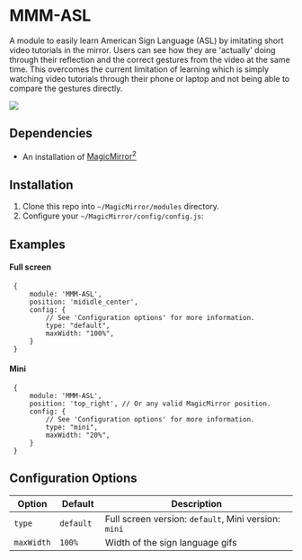 # MMM-ASL

A module to easily learn American Sign Language (ASL) by imitating short video tutorials in the mirror. Users can see how they are 'actually' doing through their reflection and the correct gestures from the video at the same time. This overcomes the current limitation of learning which is simply watching video tutorials through their phone or laptop and not being able to compare the gestures directly.

![](https://i.im.ge/2022/08/20/OIP2lx.mmm-asl-example.gif)

## Dependencies
  * An installation of [MagicMirror<sup>2</sup>](https://github.com/MichMich/MagicMirror)

## Installation
 1. Clone this repo into `~/MagicMirror/modules` directory.
 2. Configure your `~/MagicMirror/config/config.js`:

## Examples
#### Full screen
     {
         module: 'MMM-ASL',
         position: 'mididle_center',
         config: {
             // See 'Configuration options' for more information.
             type: "default",
             maxWidth: "100%",
         }
     }
#### Mini
     {
         module: 'MMM-ASL',
         position: 'top_right', // Or any valid MagicMirror position.
         config: {
             // See 'Configuration options' for more information.
             type: "mini",
             maxWidth: "20%",
         }
     }

## Configuration Options

| **Option**         | **Default**    | **Description**                                      |
| ------------------ | -------------- | ---------------------------------------------------- |
| `type`             | `default `     | Full screen version: `default`, Mini version: `mini` |
| `maxWidth`         | `100%`         | Width of the sign language gifs                      |
